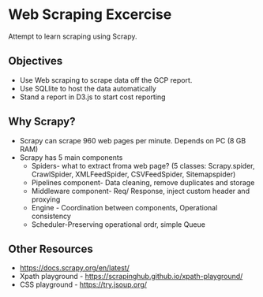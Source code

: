 # Web Scraping Excercise
Attempt to learn scraping using Scrapy. 

## Objectives
- Use Web scraping to scrape data off the GCP report.
- Use SQLlite to host the data automatically
- Stand a report in D3.js to start cost reporting

## Why Scrapy?
- Scrapy can scrape 960 web pages per minute. Depends on PC (8 GB RAM)
- Scrapy has 5 main components
  - Spiders- what to extract froma web page? (5 classes: Scrapy.spider, CrawlSpider, XMLFeedSpider, CSVFeedSpider, Sitemapspider)
  - Pipelines component- Data cleaning, remove duplicates and storage
  - Middleware component- Req/ Response, inject custom header and proxying
  - Engine - Coordination between components, Operational consistency
  - Scheduler-Preserving operational ordr, simple Queue

## Other Resources
- https://docs.scrapy.org/en/latest/
- Xpath playground - https://scrapinghub.github.io/xpath-playground/
- CSS playground - https://try.jsoup.org/

